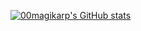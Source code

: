[![00magikarp's GitHub stats](https://github-readme-stats.vercel.app/api?username=00magikarp&show_icons=true&theme=codeSTACKr&hide_rank=true&include_all_commits=true&show=true)](https://github.com/anuraghazra/github-readme-stats)
